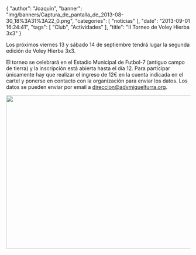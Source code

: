 {
  "author": "Joaquín", 
  "banner": "img/banners/Captura_de_pantalla_de_2013-08-30_18%3A31%3A22_0.png", 
  "categories": [
    "noticias"
  ], 
  "date": "2013-09-01 16:24:41", 
  "tags": [
    "Club", 
    "Actividades"
  ], 
  "title": "II Torneo de Voley Hierba 3x3"
}

Los próximos viernes 13 y sábado 14 de septiembre tendrá lugar la segunda edición de Voley Hierba 3x3. 

El torneo se celebrará en el Estadio Municipal de Futbol-7 (antiguo campo de tierra) y la inscripción está abierta hasta el día 12. Para participar únicamente hay que realizar el ingreso de 12€ en la cuenta indicada en el cartel y ponerse en contacto con la organización para enviar los datos. Los datos se pueden enviar por email a direccion@advmiguelturra.org.

<center>
<img src="http://www.advmiguelturra.org/img/banners/Captura%20de%20pantalla%20de%202013-08-30%2018%3A31%3A22_0.png" height="420" width="600"/> </center>

